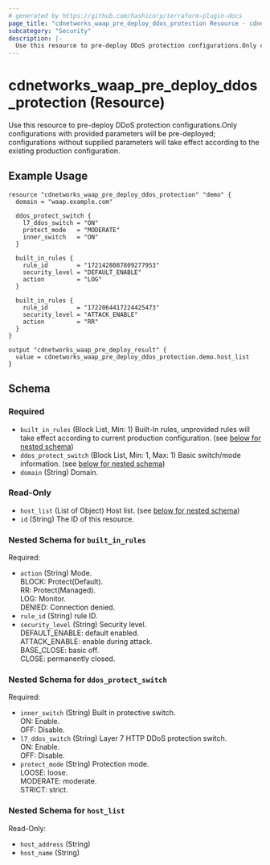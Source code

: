 ```yaml
---
# generated by https://github.com/hashicorp/terraform-plugin-docs
page_title: "cdnetworks_waap_pre_deploy_ddos_protection Resource - cdnetworks"
subcategory: "Security"
description: |-
  Use this resource to pre-deploy DDoS protection configurations.Only configurations with provided parameters will be pre-deployed; configurations without supplied parameters will take effect according to the existing production configuration.
---
```


# cdnetworks_waap_pre_deploy_ddos_protection (Resource)

Use this resource to pre-deploy DDoS protection configurations.Only configurations with provided parameters will be pre-deployed; configurations without supplied parameters will take effect according to the existing production configuration.

## Example Usage
```hcl
resource "cdnetworks_waap_pre_deploy_ddos_protection" "demo" {
  domain = "waap.example.com"

  ddos_protect_switch {
    l7_ddos_switch = "ON"
    protect_mode   = "MODERATE"
    inner_switch   = "ON"
  }

  built_in_rules {
    rule_id        = "1721428087809277953"
    security_level = "DEFAULT_ENABLE"
    action         = "LOG"
  }

  built_in_rules {
    rule_id        = "1722064417224425473"
    security_level = "ATTACK_ENABLE"
    action         = "RR"
  }
}

output "cdnetworks_waap_pre_deploy_result" {
  value = cdnetworks_waap_pre_deploy_ddos_protection.demo.host_list
}
```


<!-- schema generated by tfplugindocs -->
## Schema

### Required

- `built_in_rules` (Block List, Min: 1) Built-In rules, unprovided rules will take effect according to current production configuration. (see [below for nested schema](#nestedblock--built_in_rules))
- `ddos_protect_switch` (Block List, Min: 1, Max: 1) Basic switch/mode information. (see [below for nested schema](#nestedblock--ddos_protect_switch))
- `domain` (String) Domain.

### Read-Only

- `host_list` (List of Object) Host list. (see [below for nested schema](#nestedatt--host_list))
- `id` (String) The ID of this resource.

<a id="nestedblock--built_in_rules"></a>
### Nested Schema for `built_in_rules`

Required:

- `action` (String) Mode.<br/>BLOCK: Protect(Default).<br/>RR: Protect(Managed).<br/>LOG: Monitor.<br/>DENIED: Connection denied.
- `rule_id` (String) rule ID.
- `security_level` (String) Security level.<br/>DEFAULT_ENABLE: default enabled.<br/>ATTACK_ENABLE: enable during attack.<br/>BASE_CLOSE: basic off.<br/>CLOSE: permanently closed.


<a id="nestedblock--ddos_protect_switch"></a>
### Nested Schema for `ddos_protect_switch`

Required:

- `inner_switch` (String) Built in protective switch.<br/>ON: Enable.<br/>OFF: Disable.
- `l7_ddos_switch` (String) Layer 7 HTTP DDoS protection switch.<br/>ON: Enable.<br/>OFF: Disable.
- `protect_mode` (String) Protection mode.<br/>LOOSE: loose.<br/>MODERATE: moderate.<br/>STRICT: strict.<br/>


<a id="nestedatt--host_list"></a>
### Nested Schema for `host_list`

Read-Only:

- `host_address` (String)
- `host_name` (String)
